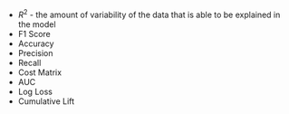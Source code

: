 * ${R^2}$ - the amount of variability of the data that is able to be explained in the model
* F1 Score
* Accuracy
* Precision
* Recall
* Cost Matrix
* AUC
* Log Loss
* Cumulative Lift


